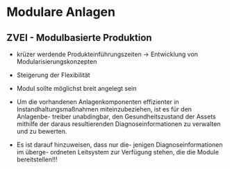 # Modulare Anlagen

## ZVEI - Modulbasierte Produktion

+ krüzer werdende Produkteinführungszeiten -> Entwicklung von Modularisierungskonzepten
+ Steigerung der Flexibilität
+ Modul sollte möglichst breit angelegt sein
+ Um die vorhandenen Anlagenkomponenten effizienter in Instandhaltungsmaßnahmen miteinzubeziehen, ist es für den Anlagenbe- treiber unabdingbar, den Gesundheitszustand der Assets mithilfe der daraus resultierenden Diagnoseinformationen zu verwalten und zu bewerten.

+ Es ist darauf hinzuweisen, dass nur die- jenigen Diagnoseinformationen im überge- ordneten Leitsystem zur Verfügung stehen, die die Module bereitstellen!!!

